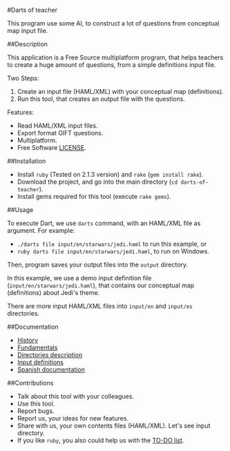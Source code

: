 #Darts of teacher

This program use some AI, to construct a lot of questions from conceptual map input file.

##Description

This application is a Free Source multiplatform program, that helps teachers
to create a huge amount of questions, from a simple definitions input file.

Two Steps:

1. Create an input file (HAML/XML) with your conceptual map (definitions).
1. Run this tool, that creates an output file with the questions.

Features:
* Read HAML/XML input files.
* Export format GIFT questions.
* Multiplatform.
* Free Software [LICENSE](LICENSE).

##Installation

* Install `ruby` (Tested on 2.1.3 version) and `rake` (`gem install rake`).
* Download the project, and go into the main directory (`cd darts-of-teacher`).
* Install gems required for this tool (execute `rake gems`).

##Usage

To execute Dart, we use `darts` command, with an HAML/XML file as argument.
For example:

* `./darts file input/en/starwars/jedi.haml` to run this example, or
* `ruby darts file input/en/starwars/jedi.haml`, to run on Windows.

Then, program saves your output files into the `output` directory.

In this example, we use a demo input definition file (`input/en/starwars/jedi.haml`),
that contains our conceptual map (definitions) about Jedi's theme.

There are more input HAML/XML files into `input/en` and `input/es` directories.

##Documentation

* [History](./docs/en/history.md)
* [Fundamentals](./doc/en/fundamentals.md)
* [Directories description](./docs/en/dirtree.md)
* [Input definitions](./docs/en/inputs.md)
* [Spanish documentation](./docs/es/README.md)

##Contributions

* Talk about this tool with your colleagues.
* Use this tool.
* Report bugs.
* Report us, your ideas for new features.
* Share with us, your own contents files (HAML/XML). Let's see input directory.
* If you like `ruby`, you also could help us with the [TO-DO list](./docs/TODO.md).
